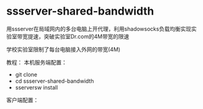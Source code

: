 # ssserver-shared-bandwidth
用ssserver在局域网内的多台电脑上开代理，利用shadowsocks负载均衡实现实验室带宽提速，突破实验室Dr.com的4M带宽的限速


学校实验室限制了每台电脑接入外网的带宽(4M)



教程：
本机服务端配置：
- git clone 
- cd ssserver-shared-bandwidth
- sserversw install

客户端配置：